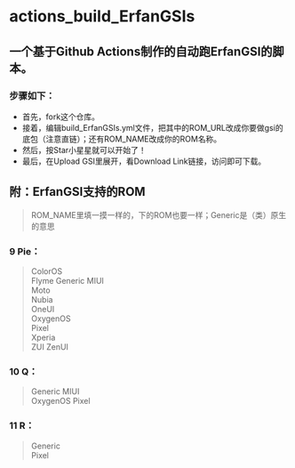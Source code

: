 # actions_build_ErfanGSIs  

## 一个基于Github Actions制作的自动跑ErfanGSI的脚本。 
### 步骤如下： 
- 首先，fork这个仓库。 
- 接着，编辑build_ErfanGSIs.yml文件，把其中的ROM_URL改成你要做gsi的底包（注意直链）；还有ROM_NAME改成你的ROM名称。 
- 然后，按Star小星星就可以开始了！ 
- 最后，在Upload GSI里展开，看Download Link链接，访问即可下载。 


## 附：ErfanGSI支持的ROM ##
> ROM_NAME里填一摸一样的，下的ROM也要一样；Generic是（类）原生的意思
### 9 Pie： ### 
> ColorOS	
Flyme
Generic
MIUI	
Moto	
Nubia	
OneUI	
OxygenOS	
Pixel	
Xperia	
ZUI	
ZenUI
### 10 Q： ###
> Generic
MIUI	
OxygenOS
Pixel
### 11 R： ##
> Generic	
Pixel

